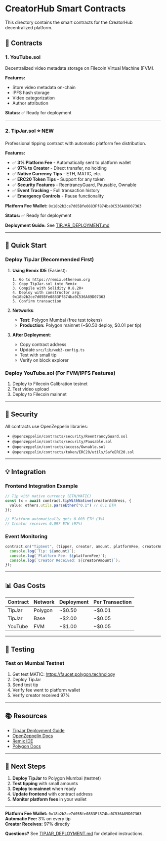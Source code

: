 # CreatorHub Smart Contracts

This directory contains the smart contracts for the CreatorHub decentralized platform.

## 📜 Contracts

### 1. YouTube.sol
Decentralized video metadata storage on Filecoin Virtual Machine (FVM).

**Features:**
- Store video metadata on-chain
- IPFS hash storage
- Video categorization
- Author attribution

**Status:** ✅ Ready for deployment

---

### 2. TipJar.sol ⭐ NEW
Professional tipping contract with automatic platform fee distribution.

**Features:**
- ✅ **3% Platform Fee** - Automatically sent to platform wallet
- ✅ **97% to Creator** - Direct transfer, no holding
- ✅ **Native Currency Tips** - ETH, MATIC, etc.
- ✅ **ERC20 Token Tips** - Support for any token
- ✅ **Security Features** - ReentrancyGuard, Pausable, Ownable
- ✅ **Event Tracking** - Full transaction history
- ✅ **Emergency Controls** - Pause functionality

**Platform Fee Wallet:** `0x18b2b2ce7d05Bfe0883Ff874ba0C536A89D07363`

**Status:** ✅ Ready for deployment

**Deployment Guide:** See [TIPJAR_DEPLOYMENT.md](./TIPJAR_DEPLOYMENT.md)

---

## 🚀 Quick Start

### Deploy TipJar (Recommended First)

1. **Using Remix IDE** (Easiest):
   ```
   1. Go to https://remix.ethereum.org
   2. Copy TipJar.sol into Remix
   3. Compile with Solidity 0.8.20+
   4. Deploy with constructor arg: 0x18b2b2ce7d05Bfe0883Ff874ba0C536A89D07363
   5. Confirm transaction
   ```

2. **Networks**:
   - **Test:** Polygon Mumbai (free test tokens)
   - **Production:** Polygon mainnet (~$0.50 deploy, $0.01 per tip)

3. **After Deployment**:
   - Copy contract address
   - Update `src/lib/web3-config.ts`
   - Test with small tip
   - Verify on block explorer

### Deploy YouTube.sol (For FVM/IPFS Features)

1. Deploy to Filecoin Calibration testnet
2. Test video upload
3. Deploy to Filecoin mainnet

---

## 🔐 Security

All contracts use OpenZeppelin libraries:
- `@openzeppelin/contracts/security/ReentrancyGuard.sol`
- `@openzeppelin/contracts/security/Pausable.sol`
- `@openzeppelin/contracts/access/Ownable.sol`
- `@openzeppelin/contracts/token/ERC20/utils/SafeERC20.sol`

---

## 💡 Integration

### Frontend Integration Example

```typescript
// Tip with native currency (ETH/MATIC)
const tx = await contract.tipWithNative(creatorAddress, {
  value: ethers.utils.parseEther("0.1") // 0.1 ETH
});

// Platform automatically gets 0.003 ETH (3%)
// Creator receives 0.097 ETH (97%)
```

### Event Monitoring

```typescript
contract.on("TipSent", (tipper, creator, amount, platformFee, creatorAmount, token, timestamp) => {
  console.log(`Tip: ${amount}`);
  console.log(`Platform Fee: ${platformFee}`);
  console.log(`Creator Received: ${creatorAmount}`);
});
```

---

## 📊 Gas Costs

| Contract | Network | Deployment | Per Transaction |
|----------|---------|------------|-----------------|
| TipJar | Polygon | ~$0.50 | ~$0.01 |
| TipJar | Base | ~$2.00 | ~$0.05 |
| YouTube | FVM | ~$1.00 | ~$0.05 |

---

## 🧪 Testing

### Test on Mumbai Testnet

1. Get test MATIC: https://faucet.polygon.technology
2. Deploy TipJar
3. Send test tip
4. Verify fee went to platform wallet
5. Verify creator received 97%

---

## 📚 Resources

- [TipJar Deployment Guide](./TIPJAR_DEPLOYMENT.md)
- [OpenZeppelin Docs](https://docs.openzeppelin.com/contracts)
- [Remix IDE](https://remix.ethereum.org)
- [Polygon Docs](https://docs.polygon.technology)

---

## 🎯 Next Steps

1. **Deploy TipJar** to Polygon Mumbai (testnet)
2. **Test tipping** with small amounts
3. **Deploy to mainnet** when ready
4. **Update frontend** with contract address
5. **Monitor platform fees** in your wallet

---

**Platform Fee Wallet:** `0x18b2b2ce7d05Bfe0883Ff874ba0C536A89D07363`  
**Automatic Fee:** 3% on every tip  
**Creator Receives:** 97% directly

**Questions?** See [TIPJAR_DEPLOYMENT.md](./TIPJAR_DEPLOYMENT.md) for detailed instructions.

